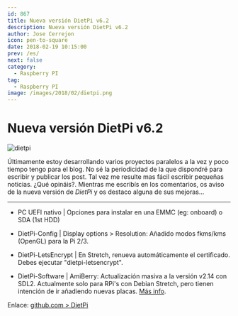```yaml
---
id: 867
title: Nueva versión DietPi v6.2
description: Nueva versión DietPi v6.2
author: Jose Cerrejon
icon: pen-to-square
date: 2018-02-19 10:15:00
prev: /es/
next: false
category:
  - Raspberry PI
tag:
  - Raspberry PI
image: /images/2018/02/dietpi.png
---
```


# Nueva versión DietPi v6.2

![dietpi](/images/2018/02/dietpi.png)

Últimamente estoy desarrollando varios proyectos paralelos a la vez y poco tiempo tengo para el blog. No sé la periodicidad de la que dispondré para escribir y publicar los post. Tal vez me resulte mas fácil escribir pequeñas noticias. ¿Qué opináis?. Mientras me escribís en los comentarios, os aviso de la nueva versión de *DietPi* y os destaco alguna de sus mejoras...

- - -

* PC UEFI nativo | Opciones para instalar en una EMMC (eg: onboard) o SDA (1st HDD)

* DietPi-Config | Display options > Resolution: Añadido modos fkms/kms (OpenGL) para la Pi 2/3.

* DietPi-LetsEncrypt | En Stretch, renueva automáticamente el certificado. Debes ejecutar "dietpi-letsencrypt".

* DietPi-Software | AmiBerry: Actualización masiva a la versión v2.14 con SDL2. Actualmente solo para RPi's con Debian Stretch, pero tienen intención de ir añadiendo nuevas placas. [Más info](http://dietpi.com/phpbb/viewtopic.php?f=8&t=5&p=64#p64).

Enlace: [github.com > DietPi](https://github.com/Fourdee/DietPi/pull/1532#issue-169843265)